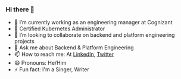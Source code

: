 ### Hi there 👋

- 🔭 I’m currently working as an engineering manager at Cognizant
- 🌱 Certified Kubernetes Administrator
- 👯 I’m looking to collaborate on backend and platform engineering projects
- 💬 Ask me about Backend & Platform Engineering
- 📫 How to reach me: At [LinkedIn](https://www.linkedin.com/in/rajeshmuthusamy/), [Twitter](https://twitter.com/rajeshmuthusamy)
- 😄 Pronouns: He/Him
- ⚡ Fun fact: I'm a Singer, Writer
